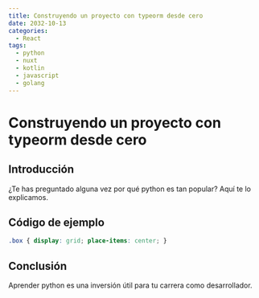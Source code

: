 ```yaml
---
title: Construyendo un proyecto con typeorm desde cero
date: 2032-10-13
categories:
  - React
tags:
  - python
  - nuxt
  - kotlin
  - javascript
  - golang
---
```


# Construyendo un proyecto con typeorm desde cero

## Introducción

¿Te has preguntado alguna vez por qué python es tan popular? Aquí te lo explicamos.

## Código de ejemplo

```css
.box { display: grid; place-items: center; }
```

## Conclusión

Aprender python es una inversión útil para tu carrera como desarrollador.
